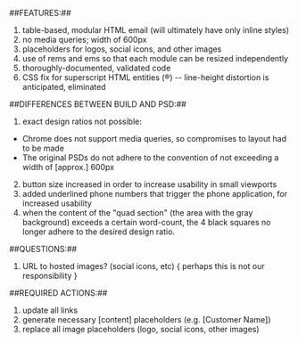 ##FEATURES:##
1. table-based, modular HTML email (will ultimately have only inline styles)
2. no media queries; width of 600px
3. placeholders for logos, social icons, and other images
4. use of rems and ems so that each module can be resized independently
5. thoroughly-documented, validated code
6. CSS fix for superscript HTML entities (&reg;) -- line-height distortion is anticipated, eliminated


##DIFFERENCES BETWEEN BUILD AND PSD:##
1. exact design ratios not possible:
  * Chrome does not support media queries, so compromises to layout had to be made
  * The original PSDs do not adhere to the convention of not exceeding a width of [approx.] 600px
2. button size increased in order to increase usability in small viewports
3. added underlined phone numbers that trigger the phone application, for increased usability
4. when the content of the "quad section" (the area with the gray background) exceeds a certain word-count, the 4 black squares no longer adhere to the desired design ratio.


##QUESTIONS:##
1. URL to hosted images? (social icons, etc)    { perhaps this is not our responsibility }


##REQUIRED ACTIONS:##
1. update all links
2. generate necessary [content] placeholders (e.g. [Customer Name])
3. replace all image placeholders (logo, social icons, other images)
